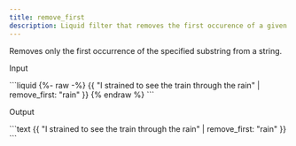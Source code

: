 ```yaml
---
title: remove_first
description: Liquid filter that removes the first occurence of a given substring from a string.
---
```


Removes only the first occurrence of the specified substring from a string.

<p class="code-label">Input</p>
```liquid
{%- raw -%}
{{ "I strained to see the train through the rain" | remove_first: "rain" }}
{% endraw %}
```

<p class="code-label">Output</p>
```text
{{ "I strained to see the train through the rain" | remove_first: "rain" }}
```
